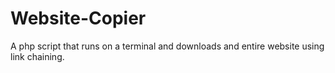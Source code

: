 # Website-Copier
A php script that runs on a terminal and downloads and entire website using link chaining.
